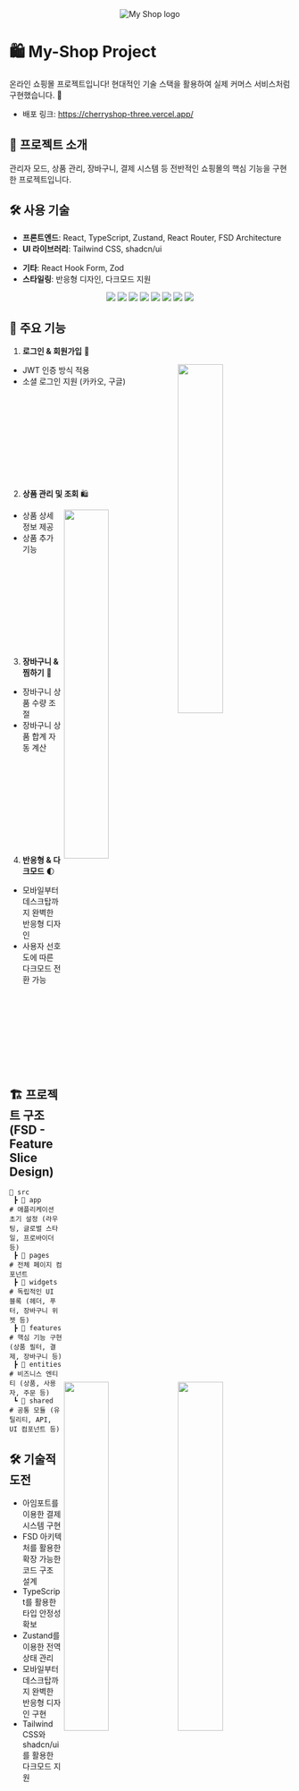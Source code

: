 <div align="center"><img src="https://github.com/user-attachments/assets/c84b647e-140d-4f1b-8a6a-3a7b4b54f4d6" alt="My Shop logo"></div>

# 🛍 My-Shop Project

온라인 쇼핑몰 프로젝트입니다! 현대적인 기술 스택을 활용하여 실제 커머스 서비스처럼 구현했습니다. 🚀

- 배포 링크: https://cherryshop-three.vercel.app/

## 🚀 프로젝트 소개

관리자 모드, 상품 관리, 장바구니, 결제 시스템 등 전반적인 쇼핑몰의 핵심 기능을 구현한 프로젝트입니다.

## 🛠 사용 기술

- **프론트엔드**: React, TypeScript, Zustand, React Router, FSD Architecture
- **UI 라이브러리**: Tailwind CSS, shadcn/ui
<!-- - **결제 시스템**: 아임포트(I'mport) -->
- **기타**: React Hook Form, Zod
- **스타일링**: 반응형 디자인, 다크모드 지원

<div align="center">
    <img src="https://img.shields.io/badge/React-61DAFB?style=for-the-badge&logo=React&logoColor=white"/>
    <img src="https://img.shields.io/badge/TailwindCSS-06B6D4?style=for-the-badge&logo=TailwindCSS&logoColor=white"/>
    <img src="https://img.shields.io/badge/shadcn/ui-000000?style=for-the-badge&logoColor=white&logo=shadcnui"/>
    <img src="https://img.shields.io/badge/TypeScript-3178C6?style=for-the-badge&logo=TypeScript&logoColor=white"/>
    <img src="https://img.shields.io/badge/Zustand-8E44AD?style=for-the-badge&logoColor=white"/>
    <img src="https://img.shields.io/badge/FSD (Feature Slice Design)-FF5733?style=for-the-badge&logoColor=white"/>
    <img src="https://img.shields.io/badge/GitHub-181717?style=for-the-badge&logo=GitHub&logoColor=white"/>
    <img src="https://img.shields.io/badge/React Router-CA4245?style=for-the-badge&logo=React Router&logoColor=white"/>
</div>

## 📌 주요 기능

1. **로그인 & 회원가입** 🔐

<img align="right" src="https://github.com/user-attachments/assets/46f07796-3e64-419a-bef1-2955d5a6e3df" width="40%">

- JWT 인증 방식 적용
- 소셜 로그인 지원 (카카오, 구글)

<br />
<br />
<br />
<br />
<br />
<br />
<br />
<br />
<br />

2. **상품 관리 및 조회** 🛍

<img align="right" src="https://github.com/user-attachments/assets/de7dbcbe-40f9-4d37-b872-e2565b2250d3" width="40%">

- 상품 상세 정보 제공
- 상품 추가 기능

<br />
<br />
<br />
<br />
<br />
<br />
<br />
<br />
<br />

3. **장바구니 & 찜하기** 🛒

<img align="right" src="https://github.com/user-attachments/assets/7d9c2b99-c22f-4875-b262-942e32add88d" width="40%">

- 장바구니 상품 수량 조절
- 장바구니 상품 합계 자동 계산

<br />
<br />
<br />
<br />
<br />
<br />
<br />
<br />
<br />

4. **반응형 & 다크모드** 🌓

<img align="right" src="https://github.com/user-attachments/assets/9127eeb8-fed7-4d02-b36c-a9cfc655eff5" width="40%">

- 모바일부터 데스크탑까지 완벽한 반응형 디자인
- 사용자 선호도에 따른 다크모드 전환 가능

<br />
<br />
<br />
<br />
<br />
<br />
<br />
<br />

## 🏗 프로젝트 구조 (FSD - Feature Slice Design)

```
📂 src
 ┣ 📂 app         # 애플리케이션 초기 설정 (라우팅, 글로벌 스타일, 프로바이더 등)
 ┣ 📂 pages       # 전체 페이지 컴포넌트
 ┣ 📂 widgets     # 독립적인 UI 블록 (헤더, 푸터, 장바구니 위젯 등)
 ┣ 📂 features    # 핵심 기능 구현 (상품 필터, 결제, 장바구니 등)
 ┣ 📂 entities    # 비즈니스 엔티티 (상품, 사용자, 주문 등)
 ┗ 📂 shared      # 공통 모듈 (유틸리티, API, UI 컴포넌트 등)
```

## 🛠 기술적 도전

- 아임포트를 이용한 결제 시스템 구현
- FSD 아키텍처를 활용한 확장 가능한 코드 구조 설계
- TypeScript를 활용한 타입 안정성 확보
- Zustand를 이용한 전역 상태 관리
- 모바일부터 데스크탑까지 완벽한 반응형 디자인 구현
- Tailwind CSS와 shadcn/ui를 활용한 다크모드 지원
